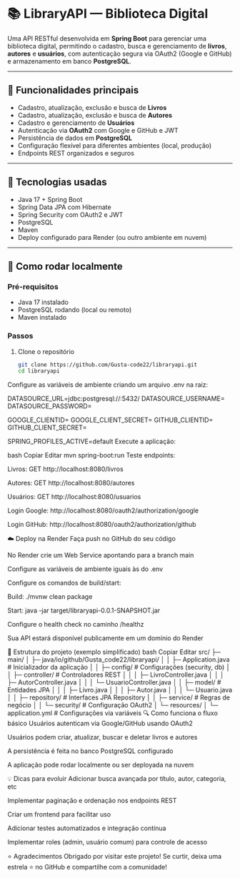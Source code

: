 # 📚 LibraryAPI — Biblioteca Digital

Uma API RESTful desenvolvida em **Spring Boot** para gerenciar uma biblioteca digital, permitindo o cadastro, busca e gerenciamento de **livros**, **autores** e **usuários**, com autenticação segura via OAuth2 (Google e GitHub) e armazenamento em banco **PostgreSQL**.

---

## 🌟 Funcionalidades principais

- Cadastro, atualização, exclusão e busca de **Livros**  
- Cadastro, atualização, exclusão e busca de **Autores**  
- Cadastro e gerenciamento de **Usuários**  
- Autenticação via **OAuth2** com Google e GitHub e JWT  
- Persistência de dados em **PostgreSQL**  
- Configuração flexível para diferentes ambientes (local, produção)  
- Endpoints REST organizados e seguros

---

## 🧰 Tecnologias usadas

- Java 17 + Spring Boot  
- Spring Data JPA com Hibernate  
- Spring Security com OAuth2 e JWT  
- PostgreSQL  
- Maven  
- Deploy configurado para Render (ou outro ambiente em nuvem)

---

## 🚀 Como rodar localmente

### Pré-requisitos

- Java 17 instalado  
- PostgreSQL rodando (local ou remoto)  
- Maven instalado  

### Passos

1. Clone o repositório  
   ```bash
   git clone https://github.com/Gusta-code22/libraryapi.git
   cd libraryapi
Configure as variáveis de ambiente criando um arquivo .env na raiz:

DATASOURCE_URL=jdbc:postgresql://<host>:5432/<database>
DATASOURCE_USERNAME=<usuario>
DATASOURCE_PASSWORD=<senha>

GOOGLE_CLIENTID=<seu-client-id-google>
GOOGLE_CLIENT_SECRET=<seu-secret-google>
GITHUB_CLIENTID=<seu-client-id-github>
GITHUB_CLIENT_SECRET=<seu-secret-github>

SPRING_PROFILES_ACTIVE=default
Execute a aplicação:

bash
Copiar
Editar
mvn spring-boot:run
Teste endpoints:

Livros: GET http://localhost:8080/livros

Autores: GET http://localhost:8080/autores

Usuários: GET http://localhost:8080/usuarios

Login Google: http://localhost:8080/oauth2/authorization/google

Login GitHub: http://localhost:8080/oauth2/authorization/github

☁️ Deploy na Render
Faça push no GitHub do seu código

No Render crie um Web Service apontando para a branch main

Configure as variáveis de ambiente iguais às do .env

Configure os comandos de build/start:

Build: ./mvnw clean package

Start: java -jar target/libraryapi-0.0.1-SNAPSHOT.jar

Configure o health check no caminho /healthz

Sua API estará disponível publicamente em um domínio do Render

📁 Estrutura do projeto (exemplo simplificado)
bash
Copiar
Editar
src/
 ├─ main/
 │   ├─ java/io/github/Gusta_code22/libraryapi/
 │   │   ├─ Application.java           # Inicializador da aplicação
 │   │   ├─ config/                   # Configurações (security, db)
 │   │   ├─ controller/               # Controladores REST
 │   │   │   ├─ LivroController.java
 │   │   │   ├─ AutorController.java
 │   │   │   └─ UsuarioController.java
 │   │   ├─ model/                    # Entidades JPA
 │   │   │   ├─ Livro.java
 │   │   │   ├─ Autor.java
 │   │   │   └─ Usuario.java
 │   │   ├─ repository/               # Interfaces JPA Repository
 │   │   ├─ service/                  # Regras de negócio
 │   │   └─ security/                 # Configuração OAuth2
 │   └─ resources/
 │       └─ application.yml           # Configurações via variáveis
🔍 Como funciona o fluxo básico
Usuários autenticam via Google/GitHub usando OAuth2

Usuários podem criar, atualizar, buscar e deletar livros e autores

A persistência é feita no banco PostgreSQL configurado

A aplicação pode rodar localmente ou ser deployada na nuvem

💡 Dicas para evoluir
Adicionar busca avançada por título, autor, categoria, etc

Implementar paginação e ordenação nos endpoints REST

Criar um frontend para facilitar uso

Adicionar testes automatizados e integração contínua

Implementar roles (admin, usuário comum) para controle de acesso


⭐ Agradecimentos
Obrigado por visitar este projeto!
Se curtir, deixa uma estrela ⭐ no GitHub e compartilhe com a comunidade!

